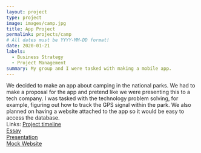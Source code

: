 ```yaml
---
layout: project
type: project
image: images/camp.jpg
title: App Project
permalink: projects/camp
# All dates must be YYYY-MM-DD format!
date: 2020-01-21
labels:
  - Business Strategy
  - Project Management
summary: My group and I were tasked with making a mobile app. 
---
```

We decided to make an app about camping in the national parks. We had to make a proposal for the app and pretend like we were presenting this to a tech company. I was tasked with the technology problem solving, for example, figuring out how to track the GPS signal within the park. We also planned on having a website attached to the app so it would be easy to access the database. 
<br>
Links: 
<a href="https://github.com/nnagatoshi/nnagatoshi.github.io/blob/master/ITM%20353%20Assignment/01_21_19.pdf"><i class="large github icon"></i>Project timeline</a>
<br>
<a href="https://github.com/nnagatoshi/nnagatoshi.github.io/blob/master/ITM%20353%20Assignment/Venture%20Deliverable.pdf"><i class="large github icon"></i>Essay</a>
<br>
<a href="https://github.com/nnagatoshi/nnagatoshi.github.io/blob/master/ITM%20353%20Assignment/Venture%20Presentation.pdf"><i class="large github icon"></i>Presentation</a>
<br>
<a href="https://www.youtube.com/watch?v=lDRVHM_iL1c"><i class="large github icon"></i>Mock Website</a>
